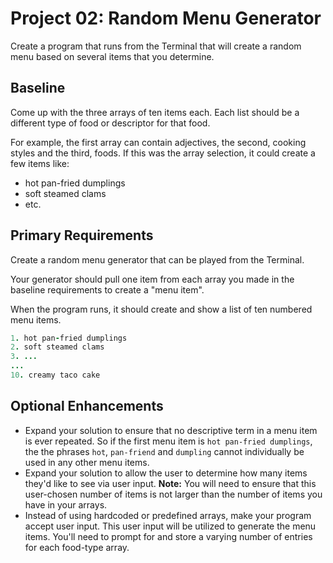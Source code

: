 # Project 02: Random Menu Generator
Create a program that runs from the Terminal that will create a random menu based on several items that you determine.

## Baseline
Come up with the three arrays of ten items each. Each list should be a different type of food or descriptor for that food.

For example, the first array can contain adjectives, the second, cooking styles and the third, foods. If this was the array selection, it could create a few items like:
  - hot pan-fried dumplings
  - soft steamed clams
  - etc.

## Primary Requirements
Create a random menu generator that can be played from the Terminal.

Your generator should pull one item from each array you made in the baseline requirements to create a "menu item".

When the program runs, it should create and show a list of ten numbered menu items.
```ruby
1. hot pan-fried dumplings
2. soft steamed clams
3. ...
...
10. creamy taco cake
```

## Optional Enhancements
- Expand your solution to ensure that no descriptive term in a menu item is ever repeated. So if the first menu item is `hot pan-fried dumplings`, the the phrases `hot`, `pan-friend` and `dumpling` cannot individually be used in any other menu items.
- Expand your solution to allow the user to determine how many items they'd like to see via user input.
  __Note:__ You will need to ensure that this user-chosen number of items is not larger than the number of items you have in your arrays.
- Instead of using hardcoded or predefined arrays, make your program accept user input. This user input will be utilized to generate the menu items. You'll need to prompt for and store a varying number of entries for each food-type array.
